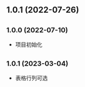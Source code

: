 ## 1.0.1 (2022-07-26)



## <small>1.0.0 (2022-07-10)</small>
* 项目初始化
## <small>1.0.1 (2023-03-04)</small>
* 表格行列可选
